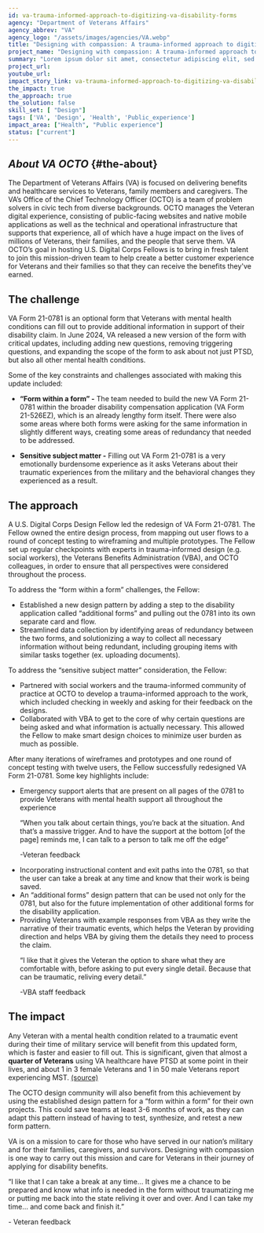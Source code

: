 ```yaml
---
id: va-trauma-informed-approach-to-digitizing-va-disability-forms
agency: "Department of Veterans Affairs"
agency_abbrev: "VA"
agency_logo: "/assets/images/agencies/VA.webp"
title: "Designing with compassion: A trauma-informed approach to digitizing VA disability forms"
project_name: "Designing with compassion: A trauma-informed approach to digitizing VA disability forms"
summary: "Lorem ipsum dolor sit amet, consectetur adipiscing elit, sed do eiusmod tempor incididunt ut labore et dolore magna aliqua. Ut enim ad minim veniam, quis nostrud exercitation ullamco laboris nisi ut aliquip ex ea commodo consequat."
project_url: 
youtube_url: 
impact_story_link: va-trauma-informed-approach-to-digitizing-va-disability-forms
the_impact: true
the_approach: true
the_solution: false
skill_set: [ "Design"]
tags: ['VA', 'Design', 'Health', 'Public_experience']
impact_area: ["Health", "Public experience"]
status: ["current"]
---
```

## *About VA OCTO* {#the-about}

The Department of Veterans Affairs (VA) is focused on delivering benefits and healthcare services to Veterans, family members and caregivers. The VA’s Office of the Chief Technology Officer (OCTO) is a team of problem solvers in civic tech from diverse backgrounds. OCTO manages the Veteran digital experience, consisting of public-facing websites and native mobile applications as well as the technical and operational infrastructure that supports that experience, all of which have a huge impact on the lives of millions of Veterans, their families, and the people that serve them. VA OCTO’s goal in hosting U.S. Digital Corps Fellows is to bring in fresh talent to join this mission-driven team to help create a better customer experience for Veterans and their families so that they can receive the benefits they've earned. 

## The challenge

VA Form 21-0781 is an optional form that Veterans with mental health conditions can fill out to provide additional information in support of their disability claim. In June 2024, VA released a new version of the form with critical updates, including adding new questions, removing triggering questions, and expanding the scope of the form to ask about not just PTSD, but also all other mental health conditions. 

Some of the key constraints and challenges associated with making this update included:

- **“Form within a form” -** The team needed to build the new VA Form 21-0781 within the broader disability compensation application (VA Form 21-526EZ), which is an already lengthy form itself. There were also some areas where both forms were asking for the same information in slightly different ways, creating some areas of redundancy that needed to be addressed.

- **Sensitive subject matter -** Filling out VA Form 21-0781 is a very emotionally burdensome experience as it asks Veterans about their traumatic experiences from the military and the behavioral changes they experienced as a result. 


## The approach

A U.S. Digital Corps Design Fellow led the redesign of VA Form 21-0781. The Fellow owned the entire design process, from mapping out user flows to a round of concept testing to wireframing and multiple prototypes. The Fellow set up regular checkpoints with experts in trauma-informed design (e.g. social workers), the Veterans Benefits Administration (VBA), and OCTO colleagues, in order to ensure that all perspectives were considered throughout the process.

To address the “form within a form” challenges, the Fellow: 
- Established a new design pattern by adding a step to the disability application called “additional forms” and pulling out the 0781 into its own separate card and flow.
- Streamlined data collection by identifying areas of redundancy between the two forms, and solutionizing a way to collect all necessary information without being redundant, including grouping items with similar tasks together (ex. uploading documents). 

To address the “sensitive subject matter” consideration, the Fellow: 
- Partnered with social workers and the trauma-informed community of practice at OCTO to develop a trauma-informed approach to the work, which included checking in weekly and asking for their feedback on the designs.
- Collaborated with VBA to get to the core of why certain questions are being asked and what information is actually necessary. This allowed the Fellow to make smart design choices to minimize user burden as much as possible.

After many iterations of wireframes and prototypes and one round of concept testing with twelve users, the Fellow successfully redesigned VA Form 21-0781. Some key highlights include: 
- Emergency support alerts that are present on all pages of the 0781 to provide Veterans with mental health support all throughout the experience
     <div class="blog-quote-box">
        <p>“When you talk about certain things, you’re back at the situation. And that’s a massive trigger. And to have the support at the bottom [of the page] reminds me, I can talk to a person to talk me off the edge” 
        </p>
        <p>-Veteran feedback</p>
    </div>
- Incorporating instructional content and exit paths into the 0781, so that the user can take a break at any time and know that their work is being saved.
- An “additional forms” design pattern that can be used not only for the 0781, but also for the future implementation of other additional forms for the disability application.
- Providing Veterans with example responses from VBA as they write the narrative of their traumatic events, which helps the Veteran by providing direction and helps VBA by giving them the details they need to process the claim.
     <div class="blog-quote-box">
            <p>“I like that it gives the Veteran the option to share what they are comfortable with, before asking to put every single detail. Because that can be traumatic, reliving every detail.” 
            </p>
            <p>-VBA staff feedback</p>
    </div>

## The impact 
Any Veteran with a mental health condition related to a traumatic event during their time of military service will benefit from this updated form, which is faster and easier to fill out. This is significant, given that almost a **quarter of Veterans** using VA healthcare have PTSD at some point in their lives, and about 1 in 3 female Veterans and 1 in 50 male Veterans report experiencing MST. <a href="https://www.ptsd.va.gov/understand/common/common_veterans.asp#:~:text=Veterans%20Who%20Use%20VA%20Health%20Care&text=Of%20the%206%20million%20Veterans,%25" data-proofer-ignore>(source)</a> 

The OCTO design community will also benefit from this achievement by using the established design pattern for a “form within a form” for their own projects. This could save teams at least 3-6 months of work, as they can adapt this pattern instead of having to test, synthesize, and retest a new form pattern.

VA is on a mission to care for those who have served in our nation’s military and for their families, caregivers, and survivors. Designing with compassion is one way to carry out this mission and care for Veterans in their journey of applying for disability benefits. 


<div class="blog-quote-box">
    <p>“I like that I can take a break at any time… It gives me a chance to be prepared and know what info is needed in the form without traumatizing me or putting me back into the state reliving it over and over. And I can take my time… and come back and finish it.”
    </p>
    <p>- Veteran feedback</p>
</div>
